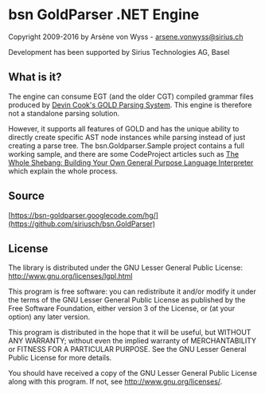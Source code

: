 bsn GoldParser .NET Engine
==========================

Copyright 2009-2016 by Arsène von Wyss - arsene.vonwyss@sirius.ch

Development has been supported by Sirius Technologies AG, Basel

What is it?
-----------

The engine can consume EGT (and the older CGT) compiled grammar files produced by [Devin Cook's GOLD Parsing System](http://goldparser.org/). This engine is therefore not a standalone parsing solution.

However, it supports all features of GOLD and has the unique ability to directly create specific AST node instances while parsing instead of just creating a parse tree. The bsn.Goldparser.Sample project contains a full working sample, and there are some CodeProject articles such as [The Whole Shebang: Building Your Own General Purpose Language Interpreter](https://www.codeproject.com/Articles/129965/The-Whole-Shebang-Building-your-own-general-purpos) which explain the whole process.

Source
------

[https://bsn-goldparser.googlecode.com/hg/](https://github.com/siriusch/bsn.GoldParser)

License
-------

The library is distributed under the GNU Lesser General Public License:
http://www.gnu.org/licenses/lgpl.html

This program is free software: you can redistribute it and/or modify
it under the terms of the GNU Lesser General Public License as published by
the Free Software Foundation, either version 3 of the License, or
(at your option) any later version.

This program is distributed in the hope that it will be useful,
but WITHOUT ANY WARRANTY; without even the implied warranty of
MERCHANTABILITY or FITNESS FOR A PARTICULAR PURPOSE.  See the
GNU Lesser General Public License for more details.

You should have received a copy of the GNU Lesser General Public License
along with this program.  If not, see <http://www.gnu.org/licenses/>.
